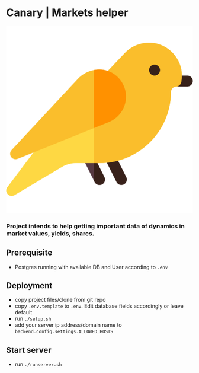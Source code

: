 # Canary | Markets helper
![alt text](backend/markets/static/markets/canary.png "Canary")

### Project intends to help getting important data of dynamics in market values, yields, shares.

## Prerequisite
* Postgres running with available DB and User according to `.env`

## Deployment
* copy project files/clone from git repo
* copy `.env.template` to `.env`. Edit database fields accordingly or leave default
* run `./setup.sh`
* add your server ip address/domain name to `backend.config.settings.ALLOWED_HOSTS`


## Start server
* run `./runserver.sh`